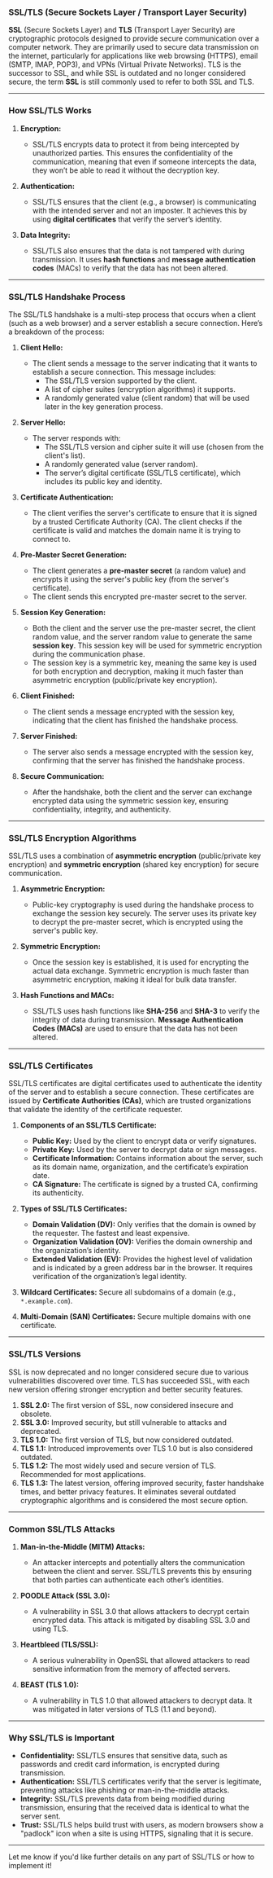 ### **SSL/TLS (Secure Sockets Layer / Transport Layer Security)**

**SSL** (Secure Sockets Layer) and **TLS** (Transport Layer Security) are cryptographic protocols designed to provide secure communication over a computer network. They are primarily used to secure data transmission on the internet, particularly for applications like web browsing (HTTPS), email (SMTP, IMAP, POP3), and VPNs (Virtual Private Networks). TLS is the successor to SSL, and while SSL is outdated and no longer considered secure, the term **SSL** is still commonly used to refer to both SSL and TLS.

---

### **How SSL/TLS Works**

1. **Encryption:**
   - SSL/TLS encrypts data to protect it from being intercepted by unauthorized parties. This ensures the confidentiality of the communication, meaning that even if someone intercepts the data, they won’t be able to read it without the decryption key.

2. **Authentication:**
   - SSL/TLS ensures that the client (e.g., a browser) is communicating with the intended server and not an imposter. It achieves this by using **digital certificates** that verify the server’s identity.

3. **Data Integrity:**
   - SSL/TLS also ensures that the data is not tampered with during transmission. It uses **hash functions** and **message authentication codes** (MACs) to verify that the data has not been altered.

---

### **SSL/TLS Handshake Process**

The SSL/TLS handshake is a multi-step process that occurs when a client (such as a web browser) and a server establish a secure connection. Here’s a breakdown of the process:

1. **Client Hello:**
   - The client sends a message to the server indicating that it wants to establish a secure connection. This message includes:
     - The SSL/TLS version supported by the client.
     - A list of cipher suites (encryption algorithms) it supports.
     - A randomly generated value (client random) that will be used later in the key generation process.

2. **Server Hello:**
   - The server responds with:
     - The SSL/TLS version and cipher suite it will use (chosen from the client's list).
     - A randomly generated value (server random).
     - The server’s digital certificate (SSL/TLS certificate), which includes its public key and identity.

3. **Certificate Authentication:**
   - The client verifies the server's certificate to ensure that it is signed by a trusted Certificate Authority (CA). The client checks if the certificate is valid and matches the domain name it is trying to connect to.

4. **Pre-Master Secret Generation:**
   - The client generates a **pre-master secret** (a random value) and encrypts it using the server's public key (from the server's certificate).
   - The client sends this encrypted pre-master secret to the server.

5. **Session Key Generation:**
   - Both the client and the server use the pre-master secret, the client random value, and the server random value to generate the same **session key**. This session key will be used for symmetric encryption during the communication phase.
   - The session key is a symmetric key, meaning the same key is used for both encryption and decryption, making it much faster than asymmetric encryption (public/private key encryption).

6. **Client Finished:**
   - The client sends a message encrypted with the session key, indicating that the client has finished the handshake process.

7. **Server Finished:**
   - The server also sends a message encrypted with the session key, confirming that the server has finished the handshake process.

8. **Secure Communication:**
   - After the handshake, both the client and the server can exchange encrypted data using the symmetric session key, ensuring confidentiality, integrity, and authenticity.

---

### **SSL/TLS Encryption Algorithms**

SSL/TLS uses a combination of **asymmetric encryption** (public/private key encryption) and **symmetric encryption** (shared key encryption) for secure communication.

1. **Asymmetric Encryption:**
   - Public-key cryptography is used during the handshake process to exchange the session key securely. The server uses its private key to decrypt the pre-master secret, which is encrypted using the server's public key.

2. **Symmetric Encryption:**
   - Once the session key is established, it is used for encrypting the actual data exchange. Symmetric encryption is much faster than asymmetric encryption, making it ideal for bulk data transfer.

3. **Hash Functions and MACs:**
   - SSL/TLS uses hash functions like **SHA-256** and **SHA-3** to verify the integrity of data during transmission. **Message Authentication Codes (MACs)** are used to ensure that the data has not been altered.

---

### **SSL/TLS Certificates**

SSL/TLS certificates are digital certificates used to authenticate the identity of the server and to establish a secure connection. These certificates are issued by **Certificate Authorities (CAs)**, which are trusted organizations that validate the identity of the certificate requester.

1. **Components of an SSL/TLS Certificate:**
   - **Public Key:** Used by the client to encrypt data or verify signatures.
   - **Private Key:** Used by the server to decrypt data or sign messages.
   - **Certificate Information:** Contains information about the server, such as its domain name, organization, and the certificate’s expiration date.
   - **CA Signature:** The certificate is signed by a trusted CA, confirming its authenticity.

2. **Types of SSL/TLS Certificates:**
   - **Domain Validation (DV):** Only verifies that the domain is owned by the requester. The fastest and least expensive.
   - **Organization Validation (OV):** Verifies the domain ownership and the organization’s identity.
   - **Extended Validation (EV):** Provides the highest level of validation and is indicated by a green address bar in the browser. It requires verification of the organization’s legal identity.

3. **Wildcard Certificates:** Secure all subdomains of a domain (e.g., `*.example.com`).
4. **Multi-Domain (SAN) Certificates:** Secure multiple domains with one certificate.

---

### **SSL/TLS Versions**

SSL is now deprecated and no longer considered secure due to various vulnerabilities discovered over time. TLS has succeeded SSL, with each new version offering stronger encryption and better security features.

1. **SSL 2.0:** The first version of SSL, now considered insecure and obsolete.
2. **SSL 3.0:** Improved security, but still vulnerable to attacks and deprecated.
3. **TLS 1.0:** The first version of TLS, but now considered outdated.
4. **TLS 1.1:** Introduced improvements over TLS 1.0 but is also considered outdated.
5. **TLS 1.2:** The most widely used and secure version of TLS. Recommended for most applications.
6. **TLS 1.3:** The latest version, offering improved security, faster handshake times, and better privacy features. It eliminates several outdated cryptographic algorithms and is considered the most secure option.

---

### **Common SSL/TLS Attacks**

1. **Man-in-the-Middle (MITM) Attacks:**
   - An attacker intercepts and potentially alters the communication between the client and server. SSL/TLS prevents this by ensuring that both parties can authenticate each other’s identities.

2. **POODLE Attack (SSL 3.0):**
   - A vulnerability in SSL 3.0 that allows attackers to decrypt certain encrypted data. This attack is mitigated by disabling SSL 3.0 and using TLS.

3. **Heartbleed (TLS/SSL):**
   - A serious vulnerability in OpenSSL that allowed attackers to read sensitive information from the memory of affected servers.

4. **BEAST (TLS 1.0):**
   - A vulnerability in TLS 1.0 that allowed attackers to decrypt data. It was mitigated in later versions of TLS (1.1 and beyond).

---

### **Why SSL/TLS is Important**

- **Confidentiality:** SSL/TLS ensures that sensitive data, such as passwords and credit card information, is encrypted during transmission.
- **Authentication:** SSL/TLS certificates verify that the server is legitimate, preventing attacks like phishing or man-in-the-middle attacks.
- **Integrity:** SSL/TLS prevents data from being modified during transmission, ensuring that the received data is identical to what the server sent.
- **Trust:** SSL/TLS helps build trust with users, as modern browsers show a "padlock" icon when a site is using HTTPS, signaling that it is secure.

---

Let me know if you'd like further details on any part of SSL/TLS or how to implement it!
